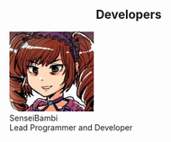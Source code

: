 <head>
<style>
  
  img {
    border-radius: 50%;
  }
  
</style>
</head>
<body>
  
<h2><center>Developers</center></h2>
 
<figure>
  
  <img src="/assets/img/SenseiBambi.jpg" alt="SenseiBambi" style="width:150px">
  <figcaption>
    SenseiBambi <br>
    Lead Programmer and Developer
  </figcaption>
    
</figure>
  
</body>
